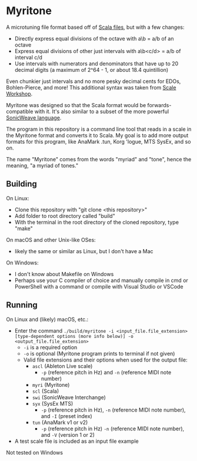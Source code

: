 # Myritone

A microtuning file format based off of [Scala files](https://www.huygens-fokker.org/scala/scl_format.html), but with a few changes:
* Directly express equal divisions of the octave with a\b = a/b of an octave
* Express equal divisions of other just intervals with a\b\<c/d> = a/b of interval c/d
* Use intervals with numerators and denominators that have up to 20 decimal digits (a maximum of 2^64 - 1, or about 18.4 quintillion)

Even chunkier just intervals and no more pesky decimal cents for EDOs, Bohlen-Pierce, and more! This additional syntax was taken from [Scale Workshop](https://scaleworkshop.plainsound.org).

Myritone was designed so that the Scala format would be forwards-compatible with it. It's also similar to a subset of the more powerful [SonicWeave language](https://github.com/xenharmonic-devs/sonic-weave).

The program in this repository is a command line tool that reads in a scale in the Myritone format and converts it to Scala. My goal is to add more output formats for this program, like AnaMark .tun, Korg 'logue, MTS SysEx, and so on.

The name "Myritone" comes from the words "myriad" and "tone", hence the meaning, "a myriad of tones."

## Building

On Linux:
- Clone this repository with "git clone \<this repository>"
- Add folder to root directory called "build"
- With the terminal in the root directory of the cloned repository, type "make"

On macOS and other Unix-like OSes:
- likely the same or similar as Linux, but I don't have a Mac

On Windows:
- I don't know about Makefile on Windows
- Perhaps use your C compiler of choice and manually compile in cmd or PowerShell with a command or compile with Visual Studio or VSCode

## Running

On Linux and (likely) macOS, etc.:
- Enter the command `./build/myritone -i <input_file.file_extension> [type-dependent options (more info below)] -o <output_file.file_extension>`
    - `-i` is a required option
    - `-o` is optional (Myritone program prints to terminal if not given)
    - Valid file extensions and their options when used for the output file:
        - `ascl` (Ableton Live scale)
            - `-p` (reference pitch in Hz) and `-n` (reference MIDI note number)
        - `myri` (Myritone)
        - `scl` (Scala)
        - `swi` (SonicWeave Interchange)
        - `syx` (SysEx MTS)
            - `-p` (reference pitch in Hz), `-n` (reference MIDI note number), and `-I` (preset index)
        - `tun` (AnaMark v1 or v2)
            - `-p` (reference pitch in Hz) `-n` (reference MIDI note number), and `-V` (version 1 or 2)
- A test scale file is included as an input file example

Not tested on Windows
